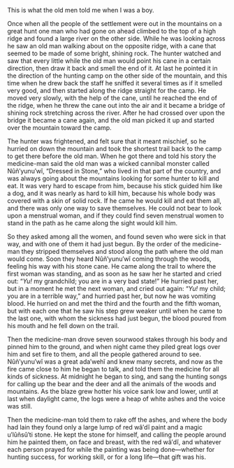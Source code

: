 This is what the old men told me when I was a boy.

Once when all the people of the settlement were out in the mountains on a great hunt one man who had gone on ahead climbed to the top of a high ridge and found a large river on the other side. While he was looking across he saw an old man walking about on the opposite ridge, with a cane that seemed to be made of some bright, shining rock. The hunter watched and saw that every little while the old man would point his cane in a certain direction, then draw it back and smell the end of it. At last he pointed it in the direction of the hunting camp on the other side of the mountain, and this time when he drew back the staff he sniffed it several times as if it smelled very good, and then started along the ridge straight for the camp. He moved very slowly, with the help of the cane, until he reached the end of the ridge, when he threw the cane out into the air and it became a bridge of shining rock stretching across the river. After he had crossed over upon the bridge it became a cane again, and the old man picked it up and started over the mountain toward the camp.

The hunter was frightened, and felt sure that it meant mischief, so he hurried on down the mountain and took the shortest trail back to the camp to get there before the old man. When he got there and told his story the medicine-man said the old man was a wicked cannibal monster called Nûñ′yunu′wĭ, “Dressed in Stone,” who lived in that part of the country, and was always going about the mountains looking for some hunter to kill and eat. It was very hard to escape from him, because his stick guided him like a dog, and it was nearly as hard to kill him, because his whole body was covered with a skin of solid rock. If he came he would kill and eat them all, and there was only one way to save themselves. He could not bear to look upon a menstrual woman, and if they could find seven menstrual women to stand in the path as he came along the sight would kill him.

So they asked among all the women, and found seven who were sick in that way, and with one of them it had just begun. By the order of the medicine-man they stripped themselves and stood along the path where the old man would come. Soon they heard Nûñ′yunu′wĭ coming through the woods, feeling his way with his stone cane. He came along the trail to where the first woman was standing, and as soon as he saw her he started and cried out: “_Yu!_ my grandchild; you are in a very bad state!” He hurried past her, but in a moment he met the next woman, and cried out again: “_Yu!_ my child; you are in a terrible way,” and hurried past her, but now he was vomiting blood. He hurried on and met the third and the fourth and the fifth woman, but with each one that he saw his step grew weaker until when he came to the last one, with whom the sickness had just begun, the blood poured from his mouth and he fell down on the trail.

Then the medicine-man drove seven sourwood stakes through his body and pinned him to the ground, and when night came they piled great logs over him and set fire to them, and all the people gathered around to see. Nûñ′yunu′wĭ was a great ada′wehĭ and knew many secrets, and now as the fire came close to him he began to talk, and told them the medicine for all kinds of sickness. At midnight he began to sing, and sang the hunting songs for calling up the bear and the deer and all the animals of the woods and mountains. As the blaze grew hotter his voice sank low and lower, until at last when daylight came, the logs were a heap of white ashes and the voice was still.

Then the medicine-man told them to rake off the ashes, and where the body had lain they found only a large lump of red wâ′dĭ paint and a magic u′lûñsû′ti stone. He kept the stone for himself, and calling the people around him he painted them, on face and breast, with the red wâ′dĭ, and whatever each person prayed for while the painting was being done—whether for hunting success, for working skill, or for a long life—that gift was his.
